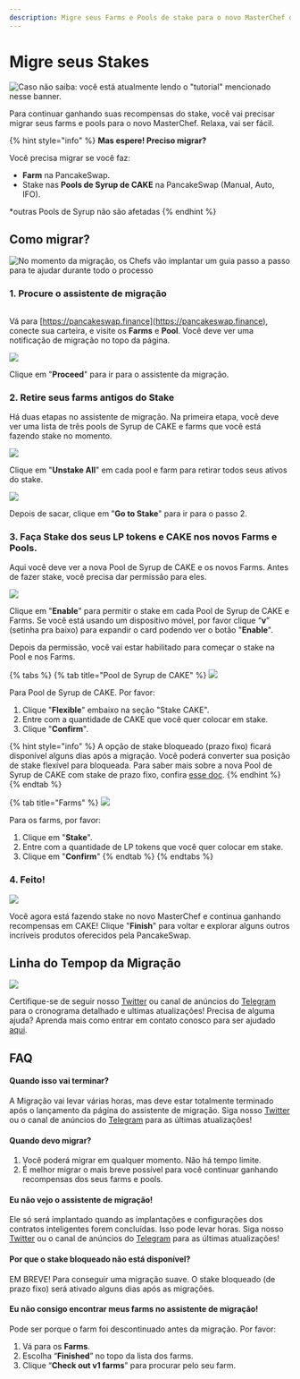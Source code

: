 ```yaml
---
description: Migre seus Farms e Pools de stake para o novo MasterChef da PancakeSwap
---
```


# Migre seus Stakes

![Caso não saiba: você está atualmente lendo o "tutorial" mencionado nesse banner.](../../../.gitbook/assets/aaa.jpg)

Para continuar ganhando suas recompensas do stake, você vai precisar migrar seus farms e pools para o novo MasterChef. Relaxa, vai ser fácil.

{% hint style="info" %}
**Mas espere! Preciso migrar?**

Você precisa migrar se você faz:

* **Farm** na PancakeSwap.
* Stake nas **Pools de Syrup de CAKE** na PancakeSwap (Manual, Auto, IFO).

\*outras Pools de Syrup não são afetadas
{% endhint %}

## Como migrar?

![No momento da migração, os Chefs vão implantar um guia passo a passo para te ajudar durante todo o processo](../../../.gitbook/assets/migration-helper-overview.png)

### 1. Procure o assistente de migração

<img src="../../../.gitbook/assets/migration-helper-steps-guide-1.png" alt="" data-size="original">

Vá para [https://pancakeswap.finance](https://pancakeswap.finance), conecte sua carteira, e visite os **Farms** e **Pool**. Você deve ver uma notificação de migração no topo da página.

![](<../../../.gitbook/assets/migration-helper-steps-guide-2 (1).png>)

Clique em "**Proceed**" para ir para o assistente da migração.

### 2. Retire seus farms antigos do Stake

Há duas etapas no assistente de migração. Na primeira etapa, você deve ver uma lista de três pools de Syrup de CAKE e farms que você está fazendo stake no momento.

![](<../../../.gitbook/assets/migration-helper-steps-guide-3 (2).png>)

Clique em "**Unstake All**" em cada pool e farm para retirar todos seus ativos do stake.

![](<../../../.gitbook/assets/migration-helper-steps-guide-4 (1).png>)

Depois de sacar, clique em "**Go to Stake**" para ir para o passo 2.

### 3.  Faça Stake dos seus LP tokens e CAKE nos novos Farms e Pools.

Aqui você deve ver a nova Pool de Syrup de CAKE e os novos Farms. Antes de fazer stake, você precisa dar permissão para eles.

![](<../../../.gitbook/assets/migration-helper-steps-guide-5 (1).png>)

Clique em "**Enable**" para permitir o stake em cada Pool de Syrup de CAKE e Farms. Se você está usando um dispositivo móvel, por favor clique “**v**” (setinha pra baixo) para expandir o card podendo ver o botão "**Enable**".

Depois da permissão, você vai estar habilitado para começar o stake na Pool e nos Farms.

{% tabs %}
{% tab title="Pool de Syrup de CAKE" %}
![](<../../../.gitbook/assets/migration-helper-steps-guide-7 (2).png>)

Para Pool de Syrup de CAKE. Por favor:

1. Clique "**Flexible**" embaixo na seção "Stake CAKE".
2. Entre com a quantidade de CAKE que você quer colocar em stake.
3. Clique "**Confirm**".

{% hint style="info" %}
A opção de stake bloqueado (prazo fixo) ficará disponível alguns dias após a migração. Você poderá converter sua posição de stake flexível para bloqueada. Para saber mais sobre a nova Pool de Syrup de CAKE com stake de prazo fixo, confira [esse doc](broken-reference).
{% endhint %}
{% endtab %}

{% tab title="Farms" %}
![](<../../../.gitbook/assets/migration-helper-steps-guide-8 (2).png>)

Para os farms, por favor:

1. Clique em "**Stake**".
2. Entre com a quantidade de LP tokens que você quer colocar em stake.
3. Clique em "**Confirm**"
{% endtab %}
{% endtabs %}

### 4. Feito!

![](../../../.gitbook/assets/migration-helper-steps-guide-9.png)

Você agora está fazendo stake no novo MasterChef e continua ganhando recompensas em CAKE! Clique "**Finish**" para voltar e explorar alguns outros incríveis produtos oferecidos pela PancakeSwap.

## Linha do Tempop da Migração

![](../../../.gitbook/assets/bbbbb3.jpg)

Certifique-se de seguir nosso [Twitter](https://twitter.com/pancakeswap/) ou canal de anúncios do [Telegram](https://t.me/PancakeSwapAnn) para o cronograma detalhado e ultimas atualizações! Precisa de alguma ajuda? Aprenda mais como entrar em contato conosco para ser ajudado [aqui](../../../contact-us/#help).

## FAQ

#### **Quando isso vai terminar?**

A Migração vai levar várias horas, mas deve estar totalmente terminado após o lançamento da página do assistente de migração. Siga nosso [Twitter](https://twitter.com/pancakeswap/) ou o canal de anúncios do [Telegram](https://t.me/PancakeSwapAnn) para as últimas atualizações!

#### **Quando devo migrar?**

1. Você poderá migrar em qualquer momento. Não há tempo limite.
2. É melhor migrar o mais breve possível para você continuar ganhando recompensas dos seus farms e pools.

#### Eu não vejo o assistente de migração!

Ele só será implantado quando as implantações e configurações dos contratos inteligentes forem concluídas. Isso pode levar horas. Siga nosso [Twitter](https://twitter.com/pancakeswap/) ou o canal de anúncios do [Telegram](https://t.me/PancakeSwapAnn) para as últimas atualizações!

#### Por que o stake bloqueado não está disponível?

EM BREVE! Para conseguir uma migração suave. O stake bloqueado (de prazo fixo) será ativado alguns dias após as migrações.

#### Eu não consigo encontrar meus farms no assistente de migração!

Pode ser porque o farm foi descontinuado antes da migração. Por favor:

1. Vá para os **Farms**.
2. Escolha “**Finished**” no topo da lista dos farms.
3. Clique “**Check out v1 farms**” para procurar pelo seu farm.

